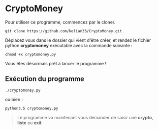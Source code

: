 # CryptoMoney

Pour utiliser ce programme, commencez par le cloner.

    git clone ﻿https://github.com/kelian33/CryptoMoney.git
Déplacez vous dans le dossier qui vient d'être créer, et rendez le fichier python **cryptomoney** exécutable avec la commande suivante :

	chmod +x cryptomoney.py
Vous êtes désormais prêt à lancer le programme !

Exécution du programme 
-
	
	./cryptomoney.py
ou bien :
	
	python3.5 cryptomoney.py

>Le programme va maintenant vous demander de saisir une **crypto**, **liste** ou **exit**